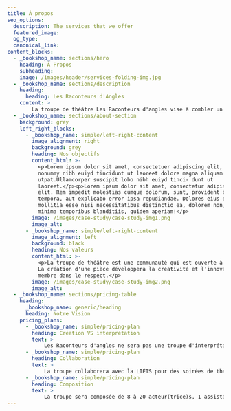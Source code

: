 ```yaml
---
title: À propos
seo_options:
  description: The services that we offer
  featured_image:
  og_type: 
  canonical_link:
content_blocks:
  - _bookshop_name: sections/hero
    heading: À Propos
    subheading: 
    image: /images/header/services-folding-img.jpg
  - _bookshop_name: sections/description
    heading:
      heading: Les Raconteurs d'Angles
    content: >
        La troupe de théâtre Les Raconteurs d'angles vise à combler un manque dans les activités culturelles de l’ÉTS par l’implémentation d’une troupe de création théâtrale et par la mise en place d’activités promouvant les arts de la scène sous toutes ses formes. On parle donc ici d’aider à développer la créativité, les habiletés de communication et de gestion de projet de la communauté de l'ÉTS tout en mettant en valeur ce que les différents génies peuvent offrir dans une production théâtrale.
  - _bookshop_name: sections/about-section
    background: grey
    left_right_blocks:
      - _bookshop_name: simple/left-right-content
        image_alignment: right
        background: grey
        heading: Nos objectifs
        content_html: >-
          <p>Lorem ipsum dolor sit amet, consectetuer adipiscing elit, sed diam
          nonummy nibh euiyd tincidunt ut laoreet dolore magna aliquam nibh
          utpat.Ullamcorper suscipit lobo nibh euiyd tinci- dunt ut
          laoreet.</p><p>Lorem ipsum dolor sit amet, consectetur adipisicing
          elit. Rem impedit molestias cumque dolorum, sunt, provident blanditiis
          tempora, aut explicabo error ipsa repudiandae. Dolores eius eaque eum
          mollitia esse nisi necessitatibus distinctio ea, dolorem non, optio
          minima temporibus blanditiis, quidem aperiam!</p>
        image: /images/case-study/case-study-img1.png
        image_alt:
      - _bookshop_name: simple/left-right-content
        image_alignment: left
        background: black
        heading: Nos valeurs
        content_html: >-
          <p>La troupe de théâtre est une communauté qui est ouverte à tout le monde. 
          La création d'une pièce développera la créativité et l'innovation de chaque 
          membre dans le respect.</p>
        image: /images/case-study/case-study-img2.png
        image_alt:
  - _bookshop_name: sections/pricing-table
    heading:
      _bookshop_name: generic/heading
      heading: Notre Vision
    pricing_plans:
      - _bookshop_name: simple/pricing-plan
        heading: Création VS interprétation
        text: >
            Les Raconteurs d'angles ne sera pas une troupe d'interprétation qui se base sur un texte déjà écrit. Les membres le créeront entièrement au cours de l'année. Ainsi, leurs voix pourront être entendues sur divers sujets et sous la forme souhaitée.
      - _bookshop_name: simple/pricing-plan
        heading: Collaboration
        text: >
            La troupe collaborera avec la LIÉTS pour des soirées de théâtre improvisé, Radio Sans Génie pour leur expérience en technique de scène, l’Exutoire pour l'écriture et la captation des quatre spectacles ainsi que MusiqueÉTS pour la bande son.
      - _bookshop_name: simple/pricing-plan
        heading: Composition
        text: >
            La troupe sera composée de 8 à 20 acteur(trice)s, 1 assistant(e) à la metteure en scène professionnelle et d'autres personnes s'ajouteront pour la conception des décors, costumes, accessoires ainsi qu’à la régie pour l’éclairage et le son.
---
```



